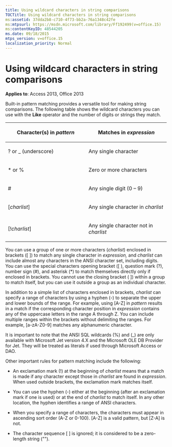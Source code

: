 ```yaml
---
title: Using wildcard characters in string comparisons
TOCTitle: Using wildcard characters in string comparisons
ms:assetid: 37dda2b8-c710-4f73-bb2a-76a1348c42fe
ms:mtpsurl: https://msdn.microsoft.com/library/Ff192499(v=office.15)
ms:contentKeyID: 48544205
ms.date: 09/18/2015
mtps_version: v=office.15
localization_priority: Normal
---
```


# Using wildcard characters in string comparisons

**Applies to**: Access 2013, Office 2013

Built-in pattern matching provides a versatile tool for making string comparisons. The following table shows the wildcard characters you can use with the **Like** operator and the number of digits or strings they match.

<table>
<colgroup>
<col style="width: 50%" />
<col style="width: 50%" />
</colgroup>
<thead>
<tr class="header">
<th><p>Character(s) in <em>pattern</em></p></th>
<th><p>Matches in <em>expression</em></p></th>
</tr>
</thead>
<tbody>
<tr class="odd">
<td><p>? or _ (underscore)</p></td>
<td><p>Any single character</p></td>
</tr>
<tr class="even">
<td><p>* or %</p></td>
<td><p>Zero or more characters</p></td>
</tr>
<tr class="odd">
<td><p>#</p></td>
<td><p>Any single digit (0 – 9)</p></td>
</tr>
<tr class="even">
<td><p>[<em>charlist</em>]</p></td>
<td><p>Any single character in <em>charlist</em></p></td>
</tr>
<tr class="odd">
<td><p>[!<em>charlist</em>]</p></td>
<td><p>Any single character not in <em>charlist</em></p></td>
</tr>
</tbody>
</table>


You can use a group of one or more characters (*charlist*) enclosed in brackets (\[ \]) to match any single character in *expression,* and *charlist* can include almost any characters in the ANSI character set, including digits. You can use the special characters opening bracket (\[ ), question mark (?), number sign (\#), and asterisk (\*) to match themselves directly only if enclosed in brackets. You cannot use the closing bracket ( \]) within a group to match itself, but you can use it outside a group as an individual character.

In addition to a simple list of characters enclosed in brackets, *charlist* can specify a range of characters by using a hyphen (-) to separate the upper and lower bounds of the range. For example, using \[A-Z\] in *pattern* results in a match if the corresponding character position in *expression* contains any of the uppercase letters in the range A through Z. You can include multiple ranges within the brackets without delimiting the ranges. For example, \[a-zA-Z0-9\] matches any alphanumeric character.

It is important to note that the ANSI SQL wildcards (%) and (\_) are only available with Microsoft Jet version 4.X and the Microsoft OLE DB Provider for Jet. They will be treated as literals if used through Microsoft Access or DAO.

Other important rules for pattern matching include the following:

- An exclamation mark (\!) at the beginning of *charlist* means that a match is made if any character except those in *charlist* are found in *expression*. When used outside brackets, the exclamation mark matches itself.

- You can use the hyphen (-) either at the beginning (after an exclamation mark if one is used) or at the end of *charlist* to match itself. In any other location, the hyphen identifies a range of ANSI characters.

- When you specify a range of characters, the characters must appear in ascending sort order (A-Z or 0-100). \[A-Z\] is a valid pattern, but \[Z-A\] is not.

- The character sequence \[ \] is ignored; it is considered to be a zero-length string ("").

